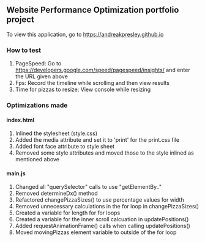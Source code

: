 ## Website Performance Optimization portfolio project

To view this application, go to https://andreakpresley.github.io

### How to test
1. PageSpeed: Go to https://developers.google.com/speed/pagespeed/insights/ and enter the URL given above
2. Fps: Record the timeline while scrolling and then view results
3. Time for pizzas to resize: View console while resizing

### Optimizations made

#### index.html
1. Inlined the stylesheet (style.css)
2. Added the media attribute and set it to 'print' for the print.css file
3. Added font face attribute to style sheet
4. Removed some style attributes and moved those to the style inlined as mentioned above

#### main.js
1. Changed all "querySelector" calls to use "getElementBy.."
2. Removed determineDx() method
3. Refactored changePizzaSizes() to use percentage values for width
4. Removed unnecessary calculations in the for loop in changePizzaSizes()
5. Created a variable for length for for loops
6. Created a variable for the inner scroll calcuation in updatePositions()
7. Added requestAnimationFrame() calls when calling updatePositions()
8. Moved movingPizzas element variable to outside of the for loop
